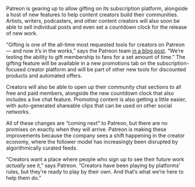 Patreon is gearing up to allow gifting on its subscription platform, alongside a host of new features to help content creators build their communities. Artists, writers, podcasters, and other content creators will also soon be able to sell individual posts and even set a countdown clock for the release of new work.

“Gifting is one of the all-time most requested tools for creators on Patreon — and now it’s in the works,” says the Patreon team [in a blog post](https://news.patreon.com/). “We’re testing the ability to gift membership to fans for a set amount of time.” The gifting feature will be available in a new promotions tab on the subscription-focused creator platform and will be part of other new tools for discounted products and automated offers.

Creators will also be able to open up their community chat sections to all free and paid members, alongside the new countdown clock that also includes a live chat feature. Promoting content is also getting a little easier, with auto-generated shareable clips that can be used on other social networks.

All of these changes are “coming next” to Patreon, but there are no promises on exactly when they will arrive. Patreon is making these improvements because the company sees a shift happening in the creator economy, where the follower model has increasingly been disrupted by algorithmically curated feeds.

“Creators want a place where people who sign up to see their future work *actually* see it,” says Patreon. “Creators have been playing by platforms’ rules, but they’re ready to play by their own. And that’s what we’re here to help them do.”
